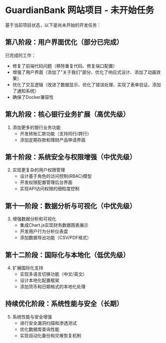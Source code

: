 # GuardianBank 网站项目 - 未开始任务

基于当前项目状态，以下是尚未开始的开发任务：


## 第八阶段：用户界面优化（部分已完成）

已完成的工作：
- 修复了前端代码问题（移除重复代码、修复端口配置）
- 增强了用户界面（添加了"关于我们"部分、优化了响应式设计、添加了动画效果）
- 优化了交互逻辑（改进了数据显示、优化了错误处理、实现了表单验证、添加了通知系统）
- 确保了Docker兼容性

## 第九阶段：核心银行业务扩展（高优先级）
1. 添加更多的银行业务功能
   - 开发转账汇款功能（支持同行/跨行）
   - 添加定期存款和理财产品申请界面

## 第十阶段：系统安全与权限增强（中优先级）
2. 实现更复杂的用户权限管理
   - 设计基于角色的访问控制(RBAC)模型
   - 开发权限配置管理后台界面
   - 实现API访问权限的细粒度控制

## 第十一阶段：数据分析与可视化（中优先级）
3. 增强数据分析和可视化
   - 集成Chart.js实现财务数据图表展示
   - 开发用户行为分析仪表盘
   - 添加数据导出功能（CSV/PDF格式）

## 第十二阶段：国际化与本地化（低优先级）
4. 扩展国际化支持
   - 实现多语言切换功能（中文/英文）
   - 设计本地化配置框架
   - 添加货币和日期格式的本地化处理

## 持续优化阶段：系统性能与安全（长期）
5. 系统性能与安全增强
   - 进行安全漏洞扫描和渗透测试
   - 优化数据库查询性能
   - 实现自动化备份和灾难恢复机制